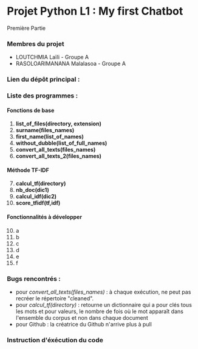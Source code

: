# Projet Python L1 : My first Chatbot
Première Partie

### Membres du projet
- LOUTCHMIA Laïli - Groupe A
- RASOLOARIMANANA Malalasoa - Groupe A

### Lien du dépôt principal : 
### Liste des programmes :
#### Fonctions de base
1) **list_of_files(directory, extension)**
2) **surname(files_names)**
3) **first_name(list_of_names)**
4) **without_dubble(list_of_full_names)**
5) **convert_all_texts(files_names)**
6) **convert_all_texts_2(files_names)**

#### Méthode TF-IDF
7) **calcul_tf(directory)**
8) **nb_doc(dic1)**
9) **calcul_idf(dic2)**
10) **score_tfidf(tf,idf)**

#### Fonctionnalités à développer
10) a
11) b
12) c
13) d
14) e
15) f

### Bugs rencontrés :
- pour *convert_all_texts(files_names)* : à chaque exécution, ne peut pas recréer le répertoire "cleaned".
- pour *calcul_tf(directory)* : retourne un dictionnaire qui a pour clés tous les mots et pour valeurs, le nombre de fois où le mot apparaît dans l'ensemble du corpus et non dans chaque document
- pour Github : la créatrice du Github n'arrive plus à pull

### Instruction d'éxécution du code
